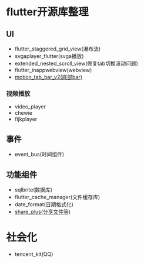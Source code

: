  # flutter开源库整理

 ##  UI
 - flutter_staggered_grid_view(瀑布流)
 - svgaplayer_flutter(svga播放)
 - extended_nested_scroll_view(修复tab切换滚动问题)
 - flutter_inappwebview(webview)
 - [motion_tab_bar_v2(底部bar)](https://pub-web.flutter-io.cn/packages/motion_tab_bar_v2)

 ### 视频播放
 - video_player
 - chewie
 - fijkplayer

 ##  事件
 - event_bus(时间组件)

 ## 功能组件
 - sqlbrite(数据库)
 - flutter_cache_manager(文件缓存库)
 - date_format(日期格式化)
 - [share_plus(分享文件等)](https://pub-web.flutter-io.cn/packages/share_plus)

 # 社会化
 - tencent_kit(QQ)
